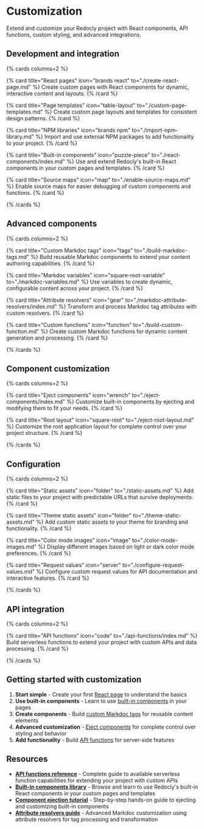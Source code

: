 # Customization

Extend and customize your Redocly project with React components, API functions, custom styling, and advanced integrations.

## Development and integration

{% cards columns=2 %}

{% card title="React pages" icon="brands react" to="./create-react-page.md" %}
Create custom pages with React components for dynamic, interactive content and layouts.
{% /card %}

{% card title="Page templates" icon="table-layout" to="./custom-page-templates.md" %}
Create custom page layouts and templates for consistent design patterns.
{% /card %}

{% card title="NPM libraries" icon="brands npm" to="./import-npm-library.md" %}
Import and use external NPM packages to add functionality to your project.
{% /card %}

{% card title="Built-in components" icon="puzzle-piece" to="./react-components/index.md" %}
Use and extend Redocly's built-in React components in your custom pages and templates.
{% /card %}

{% card title="Source maps" icon="map" to="./enable-source-maps.md" %}
Enable source maps for easier debugging of custom components and functions.
{% /card %}

{% /cards %}

## Advanced components

{% cards columns=2 %}

{% card title="Custom Markdoc tags" icon="tags" to="./build-markdoc-tags.md" %}
Build reusable Markdoc components to extend your content authoring capabilities.
{% /card %}

{% card title="Markdoc variables" icon="square-root-variable" to="./markdoc-variables.md" %}
Use variables to create dynamic, configurable content across your project.
{% /card %}

{% card title="Attribute resolvers" icon="gear" to="./markdoc-attribute-resolvers/index.md" %}
Transform and process Markdoc tag attributes with custom resolvers.
{% /card %}

{% card title="Custom functions" icon="function" to="./build-custom-function.md" %}
Create custom Markdoc functions for dynamic content generation and processing.
{% /card %}

{% /cards %}

## Component customization

{% cards columns=2 %}

{% card title="Eject components" icon="wrench" to="./eject-components/index.md" %}
Customize built-in components by ejecting and modifying them to fit your needs.
{% /card %}

{% card title="Root layout" icon="square-root" to="./eject-root-layout.md" %}
Customize the root application layout for complete control over your project structure.
{% /card %}

{% /cards %}

## Configuration

{% cards columns=2 %}

{% card title="Static assets" icon="folder" to="./static-assets.md" %}
Add static files to your project with predictable URLs that survive deployments.
{% /card %}

{% card title="Theme static assets" icon="folder" to="./theme-static-assets.md" %}
Add custom static assets to your theme for branding and functionality.
{% /card %}

{% card title="Color mode images" icon="image" to="./color-mode-images.md" %}
Display different images based on light or dark color mode preferences.
{% /card %}

{% card title="Request values" icon="server" to="./configure-request-values.md" %}
Configure custom request values for API documentation and interactive features.
{% /card %}

{% /cards %}

## API integration

{% cards columns=2 %}

{% card title="API functions" icon="code" to="./api-functions/index.md" %}
Build serverless functions to extend your project with custom APIs and data processing.
{% /card %}

{% /cards %}

## Getting started with customization

1. **Start simple** - Create your first [React page](./create-react-page.md) to understand the basics
2. **Use built-in components** - Learn to use [built-in components](./react-components/index.md) in your pages
3. **Create components** - Build [custom Markdoc tags](./build-markdoc-tags.md) for reusable content elements
4. **Advanced customization** - [Eject components](./eject-components/index.md) for complete control over styling and behavior
5. **Add functionality** - Build [API functions](./api-functions/create-api-functions.md) for server-side features

## Resources

- **[API functions reference](./api-functions/api-functions-reference.md)** - Complete guide to available serverless function capabilities for extending your project with custom APIs
- **[Built-in components library](./react-components/list/index.md)** - Browse and learn to use Redocly's built-in React components in your custom pages and templates
- **[Component ejection tutorial](./eject-components/eject-components-tutorial/index.md)** - Step-by-step hands-on guide to ejecting and customizing built-in components
- **[Attribute resolvers guide](./markdoc-attribute-resolvers/index.md)** - Advanced Markdoc customization using attribute resolvers for tag processing and transformation

